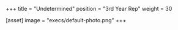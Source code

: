 +++
title = "Undetermined"
position = "3rd Year Rep"
weight = 30

[asset]
image = "execs/default-photo.png"
+++
